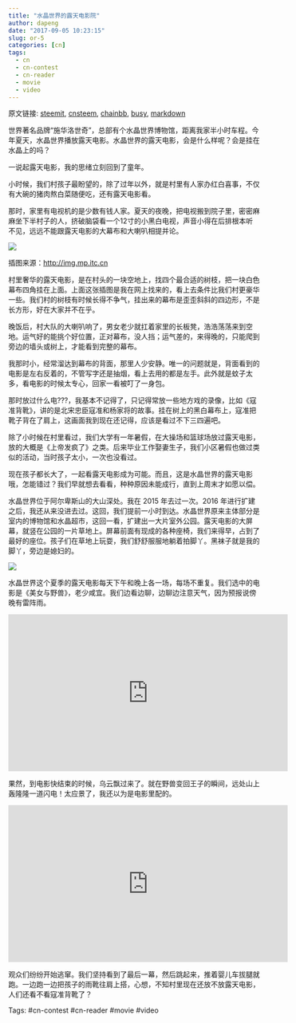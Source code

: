```yaml
---
title: "水晶世界的露天电影院"
author: dapeng
date: "2017-09-05 10:23:15"
slug: or-5
categories: [cn]
tags: 
  - cn
  - cn-contest
  - cn-reader
  - movie
  - video
---
```


原文链接: [steemit](https://steemit.com/cn/@dapeng/or-5), [cnsteem](https://cnsteem.com/cn/@dapeng/or-5), [chainbb](https://chainbb.com/cn/@dapeng/or-5), [busy](https://busy.org/cn/@dapeng/or-5), [markdown](https://raw.githubusercontent.com/pzhaonet/steem_mirror/master/content/post/or-5.md)

世界著名品牌“施华洛世奇”，总部有个水晶世界博物馆，距离我家半小时车程。今年夏天，水晶世界播放露天电影。水晶世界的露天电影，会是什么样呢？会是挂在水晶上的吗？


一说起露天电影，我的思绪立刻回到了童年。


小时候，我们村孩子最盼望的，除了过年以外，就是村里有人家办红白喜事，不仅有大碗的猪肉熬白菜随便吃，还有露天电影看。


那时，家里有电视机的是少数有钱人家。夏天的夜晚，把电视搬到院子里，密密麻麻坐下半村子的人，挤破脑袋看一个12寸的小黑白电视，声音小得在后排根本听不见，远远不能跟露天电影的大幕布和大喇叭相提并论。


![](http://img.mp.itc.cn/upload/20170509/2303bccf7e6646d6ad594057b9453d15_th.jpg)





插图来源：http://img.mp.itc.cn


村里奢华的露天电影，是在村头的一块空地上，找四个最合适的树枝，把一块白色幕布四角挂在上面。上面这张插图是我在网上找来的，看上去条件比我们村更豪华一些。我们村的树枝有时候长得不争气，挂出来的幕布是歪歪斜斜的四边形，不是长方形，好在大家并不在乎。


晚饭后，村大队的大喇叭响了，男女老少就扛着家里的长板凳，浩浩荡荡来到空地。运气好的能挑个好位置，正对幕布，没人挡；运气差的，来得晚的，只能爬到旁边的墙头或树上，才能看到完整的幕布。


我那时小，经常溜达到幕布的背面，那里人少安静。唯一的问题就是，背面看到的电影是左右反着的，不管写字还是抽烟，看上去用的都是左手。此外就是蚊子太多，看电影的时候太专心，回家一看被叮了一身包。


那时放过什么电???，我基本不记得了，只记得常放一些地方戏的录像，比如《寇准背靴》，讲的是北宋忠臣寇准和杨家将的故事。挂在树上的黑白幕布上，寇准把靴子背在了肩上，这画面我到现在还记得，应该是看过不下三四遍吧。


除了小时候在村里看过，我们大学有一年暑假，在大操场和篮球场放过露天电影，放的大概是《上帝发疯了》之类。后来毕业工作娶妻生子，我们小区暑假也做过类似的活动，当时孩子太小，一次也没看过。


现在孩子都长大了，一起看露天电影成为可能。而且，这是水晶世界的露天电影哦，怎能错过？我们早就想去看看，种种原因未能成行，直到上周末才如愿以偿。


水晶世界位于阿尔卑斯山的大山深处。我在 2015 年去过一次。2016 年进行扩建之后，我还从来没进去过。这回，我们提前一小时到达。水晶世界原来主体部分是室内的博物馆和水晶超市，这回一看，扩建出一大片室外公园。露天电影的大屏幕，就竖在公园的一片草地上。屏幕前面有现成的各种座椅，我们来得早，占到了最好的座位。孩子们在草地上玩耍，我们舒舒服服地躺着拍脚丫。黑袜子就是我的脚丫，旁边是媳妇的。


![](http://gdurl.com/n06M)


水晶世界这个夏季的露天电影每天下午和晚上各一场，每场不重复。我们选中的电影是《美女与野兽》，老少咸宜。我们边看边聊，边聊边注意天气，因为预报说傍晚有雷阵雨。


<iframe width="560" height="315" src="https://www.youtube.com/embed/wBarqZ6K4wY" frameborder="0" allowfullscreen></iframe>





果然，到电影快结束的时候，乌云飘过来了。就在野兽变回王子的瞬间，远处山上轰隆隆一道闪电！太应景了，我还以为是电影里配的。


<iframe width="560" height="315" src="https://www.youtube.com/embed/fiqYvSfUNuc" frameborder="0" allowfullscreen></iframe>


观众们纷纷开始逃窜。我们坚持看到了最后一幕，然后跳起来，推着婴儿车拔腿就跑。一边跑一边把孩子的雨靴往肩上搭，心想，不知村里现在还放不放露天电影，人们还看不看寇准背靴了？





Tags: #cn-contest #cn-reader #movie #video
